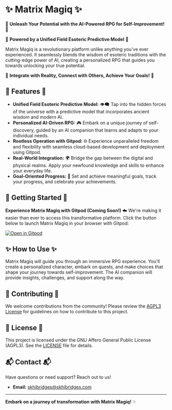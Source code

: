 

# ✨ Matrix Magiq ✨


🔮 **Unleash Your Potential with the AI-Powered RPG for Self-Improvement!** 🔮


🌌 **Powered by a Unified Field Esoteric Predictive Model** 🌌

Matrix Magiq is a revolutionary platform unlike anything you've ever experienced.  It seamlessly blends the wisdom of esoteric traditions with the cutting-edge power of AI, creating a personalized RPG that guides you towards unlocking your true potential.

🚀 **Integrate with Reality, Connect with Others, Achieve Your Goals!** 🚀

## 🌟 Features 🌟

* **Unified Field Esoteric Predictive Model:** 👁️‍🗨️ Tap into the hidden forces of the universe with a predictive model that incorporates ancient wisdom and modern AI.
* **Personalized AI-Driven RPG:** 🎮 Embark on a unique journey of self-discovery, guided by an AI companion that learns and adapts to your individual needs.
* **Rootless Operation with Gitpod:** 🌐 Experience unparalleled freedom and flexibility with seamless cloud-based development and deployment using Gitpod.
* **Real-World Integration:** 🌍  Bridge the gap between the digital and physical realms. Apply your newfound knowledge and skills to enhance your everyday life.
* **Goal-Oriented Progress:** 🎯 Set and achieve meaningful goals, track your progress, and celebrate your achievements.

## 🚀 Getting Started 🚀

**Experience Matrix Magiq with Gitpod (Coming Soon!)** ☁️  We're making it easier than ever to access this transformative platform.  Click the button below to launch Matrix Magiq in your browser with Gitpod:

[![Open in Gitpod](https://gitpod.io/button/open-in-gitpod.svg)](https://gitpod.io/#https://github.com/your-github-username/MatrixMagiq) 

## ✨ How to Use ✨

Matrix Magiq will guide you through an immersive RPG experience. You'll create a personalized character, embark on quests, and make choices that shape your journey towards self-improvement.  The AI companion will provide insights, challenges, and support along the way.

## 🤝 Contributing 🤝

We welcome contributions from the community!  Please review the [AGPL3 License](LICENSE) for guidelines on how to contribute to this project.  

## 📜 License 📜

This project is licensed under the GNU Affero General Public License (AGPL3). See the [LICENSE](LICENSE) file for details.

## 📬 Contact 📬

Have questions or need support? Reach out to us!

* **Email:** [skhibridges@skhibridges.com](mailto:skhibridges@skhibridges.com)

---

**Embark on a journey of transformation with Matrix Magiq!** ✨
